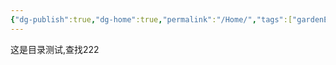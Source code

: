 ```yaml
---
{"dg-publish":true,"dg-home":true,"permalink":"/Home/","tags":["gardenEntry"],"dgPassFrontmatter":true}
---
```



这是目录测试,查找222